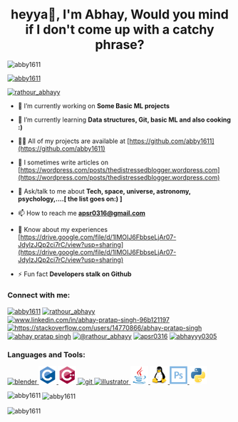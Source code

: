 <h1 align="center">heyya👋, I'm Abhay, Would you mind if I don't come up with a catchy phrase?</h1>
<p align="left"> <img src="https://komarev.com/ghpvc/?username=abby1611&label=Profile%20views&color=0e75b6&style=flat" alt="abby1611" /> </p>

<p align="left"> <a href="https://github.com/ryo-ma/github-profile-trophy"><img src="https://github-profile-trophy.vercel.app/?username=abby1611" alt="abby1611" /></a> </p>

<p align="left"> <a href="https://twitter.com/rathour_abhayy" target="blank"><img src="https://img.shields.io/twitter/follow/rathour_abhayy?logo=twitter&style=for-the-badge" alt="rathour_abhayy" /></a> </p>

- 🔭 I’m currently working on **Some Basic ML projects**

- 🌱 I’m currently learning **Data structures, Git, basic ML and also cooking :)**

- 👨‍💻 All of my projects are available at [https://github.com/abby1611](https://github.com/abby1611)

- 📝 I sometimes write articles on [https://wordpress.com/posts/thedistressedblogger.wordpress.com](https://wordpress.com/posts/thedistressedblogger.wordpress.com)

- 💬 Ask/talk to me about **Tech, space, universe, astronomy, psychology,....[ the list goes on:) ]**

- 📫 How to reach me **apsr0316@gmail.com**

- 📄 Know about my experiences [https://drive.google.com/file/d/1lMOIJ6FbbseLjAr07-JdylzJQp2ci7rC/view?usp=sharing](https://drive.google.com/file/d/1lMOIJ6FbbseLjAr07-JdylzJQp2ci7rC/view?usp=sharing)

- ⚡ Fun fact **Developers stalk on Github**

<h3 align="left">Connect with me:</h3>
<p align="left">
<a href="https://dev.to/abby1611" target="blank"><img align="center" src="https://cdn.jsdelivr.net/npm/simple-icons@3.0.1/icons/dev-dot-to.svg" alt="abby1611" height="30" width="40" /></a>
<a href="https://twitter.com/rathour_abhayy" target="blank"><img align="center" src="https://raw.githubusercontent.com/rahuldkjain/github-profile-readme-generator/master/src/images/icons/Social/twitter.svg" alt="rathour_abhayy" height="30" width="40" /></a>
<a href="https://linkedin.com/in/www.linkedin.com/in/abhay-pratap-singh-96b121197" target="blank"><img align="center" src="https://raw.githubusercontent.com/rahuldkjain/github-profile-readme-generator/master/src/images/icons/Social/linked-in-alt.svg" alt="www.linkedin.com/in/abhay-pratap-singh-96b121197" height="30" width="40" /></a>
<a href="https://stackoverflow.com/users/https://stackoverflow.com/users/14770866/abhay-pratap-singh" target="blank"><img align="center" src="https://raw.githubusercontent.com/rahuldkjain/github-profile-readme-generator/master/src/images/icons/Social/stack-overflow.svg" alt="https://stackoverflow.com/users/14770866/abhay-pratap-singh" height="30" width="40" /></a>
<a href="https://fb.com/abhay pratap singh" target="blank"><img align="center" src="https://raw.githubusercontent.com/rahuldkjain/github-profile-readme-generator/master/src/images/icons/Social/facebook.svg" alt="abhay pratap singh" height="30" width="40" /></a>
<a href="https://instagram.com/@rathour_abhayy" target="blank"><img align="center" src="https://raw.githubusercontent.com/rahuldkjain/github-profile-readme-generator/master/src/images/icons/Social/instagram.svg" alt="@rathour_abhayy" height="30" width="40" /></a>
<a href="https://www.hackerearth.com/apsr0316" target="blank"><img align="center" src="https://raw.githubusercontent.com/rahuldkjain/github-profile-readme-generator/master/src/images/icons/Social/hackerearth.svg" alt="apsr0316" height="30" width="40" /></a>
<a href="https://auth.geeksforgeeks.org/user/abhayyy0305" target="blank"><img align="center" src="https://raw.githubusercontent.com/rahuldkjain/github-profile-readme-generator/master/src/images/icons/Social/geeks-for-geeks.svg" alt="abhayyy0305" height="30" width="40" /></a>
</p>

<h3 align="left">Languages and Tools:</h3>
<p align="left"> <a href="https://www.blender.org/" target="_blank"> <img src="https://download.blender.org/branding/community/blender_community_badge_white.svg" alt="blender" width="40" height="40"/> </a> <a href="https://www.cprogramming.com/" target="_blank"> <img src="https://raw.githubusercontent.com/devicons/devicon/master/icons/c/c-original.svg" alt="c" width="40" height="40"/> </a> <a href="https://www.w3schools.com/cpp/" target="_blank"> <img src="https://raw.githubusercontent.com/devicons/devicon/master/icons/cplusplus/cplusplus-original.svg" alt="cplusplus" width="40" height="40"/> </a> <a href="https://git-scm.com/" target="_blank"> <img src="https://www.vectorlogo.zone/logos/git-scm/git-scm-icon.svg" alt="git" width="40" height="40"/> </a> <a href="https://www.adobe.com/in/products/illustrator.html" target="_blank"> <img src="https://www.vectorlogo.zone/logos/adobe_illustrator/adobe_illustrator-icon.svg" alt="illustrator" width="40" height="40"/> </a> <a href="https://www.java.com" target="_blank"> <img src="https://raw.githubusercontent.com/devicons/devicon/master/icons/java/java-original.svg" alt="java" width="40" height="40"/> </a> <a href="https://www.linux.org/" target="_blank"> <img src="https://raw.githubusercontent.com/devicons/devicon/master/icons/linux/linux-original.svg" alt="linux" width="40" height="40"/> </a> <a href="https://www.photoshop.com/en" target="_blank"> <img src="https://raw.githubusercontent.com/devicons/devicon/master/icons/photoshop/photoshop-line.svg" alt="photoshop" width="40" height="40"/> </a> <a href="https://www.python.org" target="_blank"> <img src="https://raw.githubusercontent.com/devicons/devicon/master/icons/python/python-original.svg" alt="python" width="40" height="40"/> </a> </p>

<p><img align="left" src="https://github-readme-stats.vercel.app/api/top-langs?username=abby1611&show_icons=true&locale=en&layout=compact" alt="abby1611" /></p>

<p>&nbsp;<img align="center" src="https://github-readme-stats.vercel.app/api?username=abby1611&show_icons=true&locale=en" alt="abby1611" /></p>

<p><img align="center" src="https://github-readme-streak-stats.herokuapp.com/?user=abby1611&" alt="abby1611" /></p>
